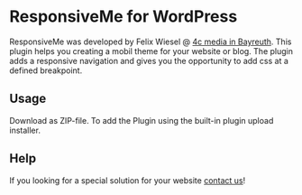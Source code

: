 # ResponsiveMe for WordPress
ResponsiveMe was developed by Felix Wiesel @ <a href="http://wwww.cccc.de" target="_blank" title="Werbeagentur 4c media">4c media in Bayreuth</a>. This plugin helps you creating a mobil theme for your website or blog. The plugin adds a responsive navigation and gives you the opportunity to add css at a defined breakpoint.

## Usage
Download as ZIP-file. To add the Plugin using the built-in plugin upload installer.


## Help
If you looking for a special solution for your website <a href="mailto:website@cccc.de">contact us</a>!
